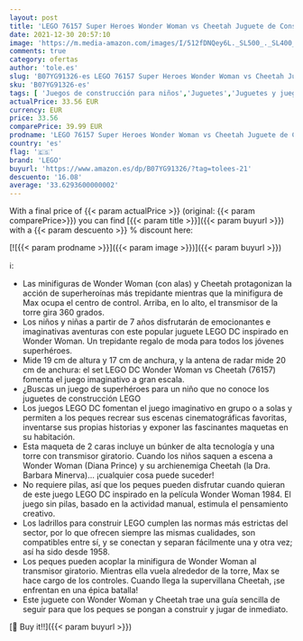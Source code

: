```yaml
---
layout: post
title: 'LEGO 76157 Super Heroes Wonder Woman vs Cheetah Juguete de Construcción'
date: 2021-12-30 20:57:10
image: 'https://m.media-amazon.com/images/I/512fDNQey6L._SL500_._SL400_.jpg'
comments: true
category: ofertas
author: 'tole.es'
slug: 'B07YG91326-es LEGO 76157 Super Heroes Wonder Woman vs Cheetah Juguete de...'
sku: 'B07YG91326-es'
tags: [ 'Juegos de construcción para niños','Juguetes','Juguetes y juegos','Sets de construcción','lego', ]
actualPrice: 33.56 EUR
currency: EUR
price: 33.56
comparePrice: 39.99 EUR
prodname: 'LEGO 76157 Super Heroes Wonder Woman vs Cheetah Juguete de Construcción'
country: 'es'
flag: '🇪🇸'
brand: 'LEGO'
buyurl: 'https://www.amazon.es/dp/B07YG91326/?tag=tolees-21'
descuento: '16.08'
average: '33.6293600000002'
---
```


With a final price of {{< param actualPrice >}} (original: {{< param comparePrice>}}) you can find [{{< param title >}}]({{< param buyurl >}}) with a  {{< param descuento >}} % discount here:

[![{{< param prodname >}}]({{< param image >}})]({{< param buyurl >}})

ℹ️:

- Las minifiguras de Wonder Woman (con alas) y Cheetah protagonizan la acción de superheroínas más trepidante mientras que la minifigura de Max ocupa el centro de control. Arriba, en lo alto, el transmisor de la torre gira 360 grados.
- Los niños y niñas a partir de 7 años disfrutarán de emocionantes e imaginativas aventuras con este popular juguete LEGO DC inspirado en Wonder Woman. Un trepidante regalo de moda para todos los jóvenes superhéroes.
- Mide 19 cm de altura y 17 cm de anchura, y la antena de radar mide 20 cm de anchura: el set LEGO DC Wonder Woman vs Cheetah (76157) fomenta el juego imaginativo a gran escala.
- ¿Buscas un juego de superhéroes para un niño que no conoce los juguetes de construcción LEGO
- Los juegos LEGO DC fomentan el juego imaginativo en grupo o a solas y permiten a los peques recrear sus escenas cinematográficas favoritas, inventarse sus propias historias y exponer las fascinantes maquetas en su habitación.
- Esta maqueta de 2 caras incluye un búnker de alta tecnología y una torre con transmisor giratorio. Cuando los niños saquen a escena a Wonder Woman (Diana Prince) y su archienemiga Cheetah (la Dra. Barbara Minerva)… ¡cualquier cosa puede suceder!
- No requiere pilas, así que los peques pueden disfrutar cuando quieran de este juego LEGO DC inspirado en la película Wonder Woman 1984. El juego sin pilas, basado en la actividad manual, estimula el pensamiento creativo.
- Los ladrillos para construir LEGO cumplen las normas más estrictas del sector, por lo que ofrecen siempre las mismas cualidades, son compatibles entre sí, y se conectan y separan fácilmente una y otra vez; así ha sido desde 1958.
- Los peques pueden acoplar la minifigura de Wonder Woman al transmisor giratorio. Mientras ella vuela alrededor de la torre, Max se hace cargo de los controles. Cuando llega la supervillana Cheetah, ¡se enfrentan en una épica batalla!
- Este juguete con Wonder Woman y Cheetah trae una guía sencilla de seguir para que los peques se pongan a construir y jugar de inmediato.

[🛒 Buy it!!]({{< param buyurl >}})
